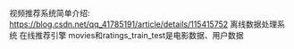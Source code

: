 视频推荐系统简单介绍:
https://blog.csdn.net/qq_41785191/article/details/115415752
离线数据处理系统
在线推荐引擎
movies和ratings_train_test是电影数据、用户数据
